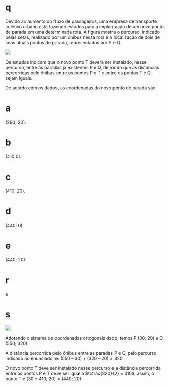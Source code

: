 # q
Devido ao aumento do fluxo de passageiros, uma empresa de transporte coletivo urbano está fazendo estudos para a implantação de um novo ponto de parada em uma determinada rota. A figura mostra o percurso, indicado pelas setas, realizado por um ônibus nessa rota e a localização de dois de seus atuais pontos de parada, representados por P e Q.

![](https://firebasestorage.googleapis.com/v0/b/firebase-enemio.appspot.com/o/questoes%2F136%2F59b8c5fc-5709-acf8-421a-51cfd95b9c97.png?alt=media\&token=d647922e-2da8-4089-a63a-02e6e213849c)

Os estudos indicam que o novo ponto T deverá ser instalado, nesse percurso, entre as paradas já existentes P e Q, de modo que as distâncias percorridas pelo ônibus entre os pontos P e T e entre os pontos T e Q sejam iguais.

De acordo com os dados, as coordenadas do novo ponto de parada são

# a
(290; 20).

# b
(410;0).

# c
(410; 20).

# d
(440; 0).

# e
(440; 20).

# r
e

# s
![](https://firebasestorage.googleapis.com/v0/b/firebase-enemio.appspot.com/o/questoes%2F136%2Fa56723b4-4121-d58b-821b-f569d584d5eb.png?alt=media\&token=a88543c7-6084-438b-a4a1-c501636a0190)

Adotando o sistema de coordenadas ortogonais dado, temos P (30; 20) e Q (550; 320).

A distância percorrida pelo ônibus entre as paradas P e Q, pelo percurso indicado no enunciado, é: (550 – 30) + (320 – 20) = 820.

O novo ponto T deve ser instalado nesse percurso e a distância percorrida entre os pontos P e T deve ser igual a $\cfrac{820}{2} = 410$, assim, o ponto T é (30 + 410; 20) = (440; 20)
